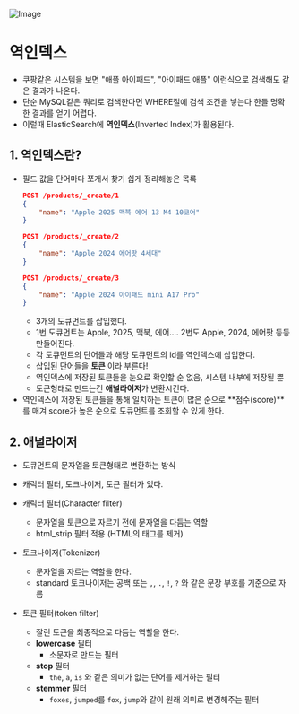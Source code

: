 ![Image](https://github.com/user-attachments/assets/c4318983-db7b-4768-a789-7c33a3fbf220)

# 역인덱스
- 쿠팡같은 시스템을 보면 "애플 아이패드", "아이패드 애플" 이런식으로 검색해도 같은 결과가 나온다.
- 단순 MySQL같은 쿼리로 검색한다면 WHERE절에 검색 조건을 넣는다 한들 명확한 결과를 얻기 어렵다.
- 이럴때 ElasticSearch에 **역인덱스**(Inverted Index)가 활용된다.

## 1. 역인덱스란?
- 필드 값을 단어마다 쪼개서 찾기 쉽게 정리해놓은 목록
    ```json
    POST /products/_create/1
    {
        "name": "Apple 2025 맥북 에어 13 M4 10코어"
    }

    POST /products/_create/2
    {
        "name": "Apple 2024 에어팟 4세대"
    }

    POST /products/_create/3
    {
        "name": "Apple 2024 아이패드 mini A17 Pro"
    }
    ```
    - 3개의 도큐먼트를 삽입했다.
    - 1번 도큐먼트는 Apple, 2025, 맥북, 에어.... 2번도 Apple, 2024, 에어팟 등등 만들어진다.
    - 각 도큐먼트의 단어들과 해당 도큐먼트의 id를 역인덱스에 삽입한다.
    - 삽입된 단어들을 **토큰** 이라 부른다!
    - 역인덱스에 저장된 토큰들을 눈으로 확인할 순 없음, 시스템 내부에 저장될 뿐
    - 토큰형태로 만드는건 **애널라이저**가 변환시킨다.
- 역인덱스에 저장된 토큰들을 통해 일치하는 토큰이 많은 순으로 **점수(score)**를 매겨 score가 높은 순으로 도큐먼트를 조회할 수 있게 한다.

## 2. 애널라이저
- 도큐먼트의 문자열을 토큰형태로 변환하는 방식
- 캐릭터 필터, 토크나이저, 토큰 필터가 있다.
- 캐릭터 필터(Character filter)
    - 문자열을 토큰으로 자르기 전에 문자열을 다듬는 역할
    - html_strip 필터 적용 (HTML의 태그를 제거)

- 토크나이저(Tokenizer)
    - 문자열을 자르는 역할을 한다.
    - standard 토크나이저는 공백 또는 `,`, `.`, `!`, `?` 와 같은 문장 부호를 기준으로 자름

- 토큰 필터(token filter)
    - 잘린 토큰을 최종적으로 다듬는 역할을 한다.
    - **lowercase** 필터
        - 소문자로 만드는 필터
    - **stop** 필터
        - `the`, `a`, `is` 와 같은 의미가 없는 단어를 제거하는 필터
    - **stemmer** 필터
        - `foxes`, `jumped`를 `fox`, `jump`와 같이 원래 의미로 변경해주는 필터

